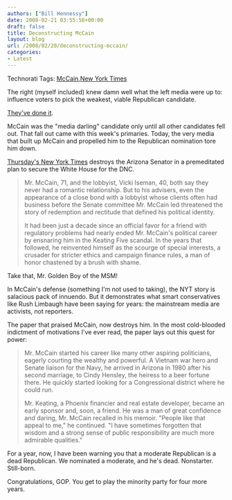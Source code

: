 ```yaml
---
authors: ["Bill Hennessy"]
date: 2008-02-21 03:55:56+00:00
draft: false
title: Deconstructing McCain
layout: blog
url: /2008/02/20/deconstructing-mccain/
categories:
- Latest
---
```


Technorati Tags: [McCain](https://technorati.com/tags/McCain),[New York Times](https://technorati.com/tags/New%20York%20Times)

 

The right (myself included) knew damn well what the left media were up to: influence voters to pick the weakest, viable Republican candidate.

 

[They've done it](https://discerningtexan.blogspot.com/2008/02/generating-still-more-support-from.html).

 

McCain was the "media darling" candidate only until all other candidates fell out. That fall out came with this week's primaries. Today, the very media that built up McCain and propelled him to the Republican nomination tore him down.

 

[Thursday's New York Times](https://www.nytimes.com/2008/02/21/us/politics/21mccain.html?ei=5065&en=30275248afff65bf&ex=1204174800&partner=MYWAY&pagewanted=print) destroys the Arizona Senator in a premeditated plan to secure the White House for the DNC.

 

>   
> 
> Mr. McCain, 71, and the lobbyist, Vicki Iseman, 40, both say they never had a romantic relationship. But to his advisers, even the appearance of a close bond with a lobbyist whose clients often had business before the Senate committee Mr. McCain led threatened the story of redemption and rectitude that defined his political identity.
> 
>    
> 
> It had been just a decade since an official favor for a friend with regulatory problems had nearly ended Mr. McCain's political career by ensnaring him in the Keating Five scandal. In the years that followed, he reinvented himself as the scourge of special interests, a crusader for stricter ethics and campaign finance rules, a man of honor chastened by a brush with shame.
> 
> 

 

Take that, Mr. Golden Boy of the MSM!

 

In McCain's defense (something I'm not used to taking), the NYT story is salacious pack of innuendo. But it demonstrates what smart conservatives like Rush Limbaugh have been saying for years: the mainstream media are activists, not reporters.

 

The paper that praised McCain, now destroys him. In the most cold-blooded indictment of motivations I've ever read, the paper lays out this quest for power:

 

>   
> 
> Mr. McCain started his career like many other aspiring politicians, eagerly courting the wealthy and powerful. A Vietnam war hero and Senate liaison for the Navy, he arrived in Arizona in 1980 after his second marriage, to Cindy Hensley, the heiress to a beer fortune there. He quickly started looking for a Congressional district where he could run.
> 
>    
> 
> Mr. Keating, a Phoenix financier and real estate developer, became an early sponsor and, soon, a friend. He was a man of great confidence and daring, Mr. McCain recalled in his memoir. "People like that appeal to me," he continued. "I have sometimes forgotten that wisdom and a strong sense of public responsibility are much more admirable qualities."
> 
> 

 

For a year, now, I have been warning you that a moderate Republican is a dead Republican. We nominated a moderate, and he's dead. Nonstarter. Still-born. 

 

Congratulations, GOP. You get to play the minority party for four more years.
